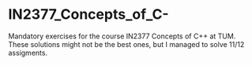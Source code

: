 # IN2377_Concepts_of_C-
Mandatory exercises for the course IN2377 Concepts of C++ at TUM. These solutions might not be the best ones, but I managed to solve 11/12 assigments. 
